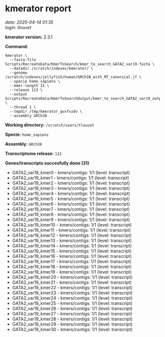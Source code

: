 # kmerator report
*date: 2025-04-14 01:35*  
*login: tlouvet*

**kmerator version:** 2.3.1

**Command:**

```
kmerator \
  --fasta-file Scripts/RecreateData/KmerToSearch/kmer_to_search_GATA2_var19.fasta \
  --datadir /scratch/indexes/kmerator/ \
  --genome /scratch/indexes/jellyfish/human/GRCh38_with_MT_canonical.jf \
  --specie homo_sapiens \
  --kmer-length 31 \
  --release 113 \
  --output Scripts/RecreateData/KmerToSearchOutput/kmer_to_search_GATA2_var19_output \
  --thread 1 \
  --tmpdir /tmp/kmerator_qvxfvzdv \
  --assembly GRCh38
```

**Working directory:** `/scratch/users/tlouvet`

**Specie:** `homo_sapiens`

**Assembly:** `GRCh38`

**Transcriptome release:** `113`

**Genes/transcripts succesfully done (31)**

- GATA2_var19_kmer0 - kmers/contigs: 1/1 (level: transcript)
- GATA2_var19_kmer1 - kmers/contigs: 1/1 (level: transcript)
- GATA2_var19_kmer2 - kmers/contigs: 1/1 (level: transcript)
- GATA2_var19_kmer3 - kmers/contigs: 1/1 (level: transcript)
- GATA2_var19_kmer4 - kmers/contigs: 1/1 (level: transcript)
- GATA2_var19_kmer5 - kmers/contigs: 1/1 (level: transcript)
- GATA2_var19_kmer6 - kmers/contigs: 1/1 (level: transcript)
- GATA2_var19_kmer7 - kmers/contigs: 1/1 (level: transcript)
- GATA2_var19_kmer8 - kmers/contigs: 1/1 (level: transcript)
- GATA2_var19_kmer9 - kmers/contigs: 1/1 (level: transcript)
- GATA2_var19_kmer10 - kmers/contigs: 1/1 (level: transcript)
- GATA2_var19_kmer11 - kmers/contigs: 1/1 (level: transcript)
- GATA2_var19_kmer12 - kmers/contigs: 1/1 (level: transcript)
- GATA2_var19_kmer13 - kmers/contigs: 1/1 (level: transcript)
- GATA2_var19_kmer14 - kmers/contigs: 1/1 (level: transcript)
- GATA2_var19_kmer15 - kmers/contigs: 1/1 (level: transcript)
- GATA2_var19_kmer16 - kmers/contigs: 1/1 (level: transcript)
- GATA2_var19_kmer17 - kmers/contigs: 1/1 (level: transcript)
- GATA2_var19_kmer18 - kmers/contigs: 1/1 (level: transcript)
- GATA2_var19_kmer19 - kmers/contigs: 1/1 (level: transcript)
- GATA2_var19_kmer20 - kmers/contigs: 1/1 (level: transcript)
- GATA2_var19_kmer21 - kmers/contigs: 1/1 (level: transcript)
- GATA2_var19_kmer22 - kmers/contigs: 1/1 (level: transcript)
- GATA2_var19_kmer23 - kmers/contigs: 1/1 (level: transcript)
- GATA2_var19_kmer24 - kmers/contigs: 1/1 (level: transcript)
- GATA2_var19_kmer25 - kmers/contigs: 1/1 (level: transcript)
- GATA2_var19_kmer26 - kmers/contigs: 1/1 (level: transcript)
- GATA2_var19_kmer27 - kmers/contigs: 1/1 (level: transcript)
- GATA2_var19_kmer28 - kmers/contigs: 1/1 (level: transcript)
- GATA2_var19_kmer29 - kmers/contigs: 1/1 (level: transcript)
- GATA2_var19_kmer30 - kmers/contigs: 1/1 (level: transcript)
